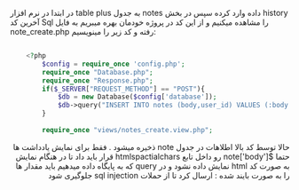 در ابتدا در نرم افزار table plus  به جدول notes داده وارد کرده سپس در بخش history آخرین کد Sql را مشاهده میکنیم و از این کد در پروژه خودمان بهره میبریم به فایل note_create.php  رفته و کد زیر را مینویسیم:
<div dir="ltr">

```php

    <?php
        $config = require_once 'config.php';
        require_once "Database.php";
        require_once "Response.php";
        if($_SERVER["REQUEST_METHOD"] == "POST"){
            $db = new Database($config['database']);
            $db->query("INSERT INTO notes (body,user_id) VALUES (:body ,:user_id)" , ['body' => $_POST['body'], 'user_id' => 3 ]);
        }
    
        require_once "views/notes_create.view.php";

```
<div dir="rtl">
حالا توسط کد بالا اطلاهات در جدول note ذخیره میشود . فقط برای نمایش یادداشت ها حتما $note['body'] رو داخل تابع htmlspactialchars قرار باید داد تا در هنگام نمایش به صورت کد html  نمایش داده نشود و در query که به پایگاه داده میدهیم باید مقدار ها را به صورت بایند شده :  ارسال کرد تا از حملات sql injection  جلوگیری شود